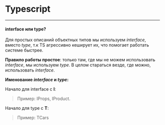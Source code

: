 # Typescript

---

#### interface или type?

Для простых описаний объектных типов мы используем _interface_, вместо _type_, т.к TS агрессивно кеширует их, что помогает работать системе быстрее.

**Правило работы простое**: только там, где мы не можем использовать _interface_, мы используем _type_. В целом стараться везде, где можно, использовать _interface_.

**Именование _interface_ и _type_:**

Начало для interface с **I**:

> Пример: IProps, IProduct.

Начало для type с **T**:

> Пример: TCars
